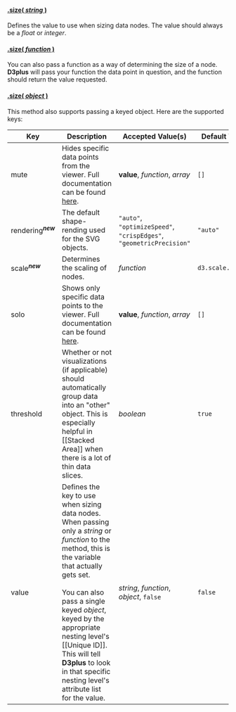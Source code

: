 #### <a name="string" href="#wiki-string">.size( *string* )</a>

Defines the value to use when sizing data nodes. The value should always be a *float* or *integer*.

#### <a name="function" href="#wiki-function">.size( *function* )</a>

You can also pass a function as a way of determining the size of a node. **D3plus** will pass your function the data point in question, and the function should return the value requested.

#### <a name="object" href="#wiki-object">.size( *object* )</a>

This method also supports passing a keyed object. Here are the supported keys:

| Key | Description | Accepted Value(s) | Default Value |
|---|---|---|---|
| mute | Hides specific data points from the viewer. Full documentation can be found [here](Data-Filtering#mute). | **value**, *function*, *array* | ```[]``` |
| rendering<sup>***new***</sup> | The default shape-rending used for the SVG objects. | ```"auto"```, ```"optimizeSpeed"```, ```"crispEdges"```, ```"geometricPrecision"``` | ```"auto"``` |
| scale<sup>***new***</sup> | Determines the scaling of nodes. | *function* | ```d3.scale.sqrt()``` |
| solo | Shows only specific data points to the viewer. Full documentation can be found [here](Data-Filtering#solo). | **value**, *function*, *array* | ```[]``` |
| threshold | Whether or not visualizations (if applicable) should automatically group data into an "other" object. This is especially helpful in [[Stacked Area]] when there is a lot of thin data slices. | *boolean* | ```true``` |
| value | Defines the key to use when sizing data nodes. When passing only a *string* or *function* to the method, this is the variable that actually gets set.<br><br>You can also pass a single keyed *object*, keyed by the appropriate nesting level's [[Unique ID]]. This will tell **D3plus** to look in that specific nesting level's attribute list for the value. | *string*, *function*, *object*, ```false``` | ```false``` |
